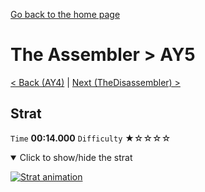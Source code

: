 [Go back to the home page](https://github.com/Doublevil/scbspeedrun)

# The Assembler > AY5

[< Back (AY4)](https://github.com/Doublevil/scbspeedrun/blob/main/levels/A/AY4.md) | [Next (TheDisassembler) >](https://github.com/Doublevil/scbspeedrun/blob/main/levels/A/TheDisassembler.md)

## Strat

`Time` **00:14.000** `Difficulty` ★☆☆☆☆
<details open>
  <summary>Click to show/hide the strat</summary>

  [![Strat animation](https://github.com/Doublevil/scbspeedrun/blob/main/media/levels/A/AY5_Strat.webp)](https://github.com/Doublevil/scbspeedrun/blob/main/media/levels/A/AY5_Strat.mp4?raw=true)
</details>
